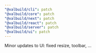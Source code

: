 ```yaml
---
"@valbuild/cli": patch
"@valbuild/core": patch
"@valbuild/next": patch
"@valbuild/react": patch
"@valbuild/server": patch
"@valbuild/ui": patch
---
```


Minor updates to UI: fixed resize, toolbar, ...
